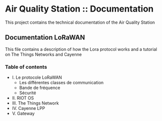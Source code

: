 # Air Quality Station :: Documentation

This project contains the technical documentation of the Air Quality Station 

## Documentation LoRaWAN
This file contains a description of how the Lora protocol works and a tutorial on The Things Networks and Cayenne

### Table of contents
* I. Le protocole LoRaWAN
  * Les différentes classes de communication
  * Bande de fréquence
  * Sécurité
* II. RIOT OS
* III. The Things Network
* IV. Cayenne LPP
* V. Gateway
